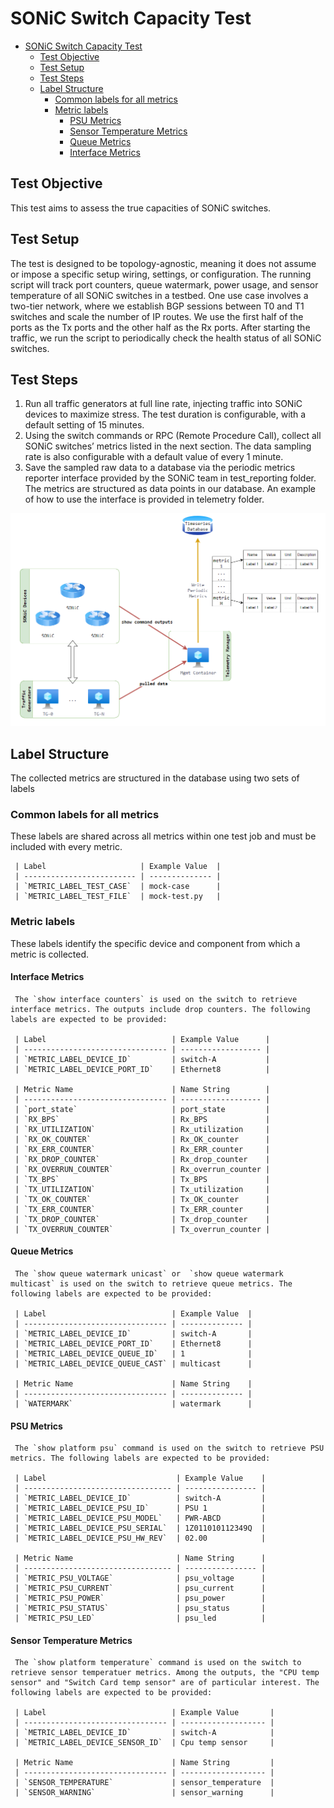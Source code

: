 # SONiC Switch Capacity Test


- [SONiC Switch Capacity Test](#sonic-switch-capacity-test)
  - [Test Objective](#test-objective)
  - [Test Setup](#test-setup)
  - [Test Steps](#test-steps)
  - [Label Structure](#label-structure)
    - [Common labels for all metrics](#common-labels-for-all-metrics)
    - [Metric labels](#metric-labels)
      - [PSU Metrics](#psu-metrics)
      - [Sensor Temperature Metrics](#sensor-temperature-metrics)
      - [Queue Metrics](#queue-metrics)
      - [Interface Metrics](#interface-metrics)

## Test Objective

This test aims to assess the true capacities of SONiC switches.

## Test Setup

The test is designed to be topology-agnostic, meaning it does not assume or impose a specific setup wiring, settings, or configuration. The running script will track port counters, queue watermark, power usage, and sensor temperature of all SONiC switches in a testbed. One use case involves a two-tier network, where we establish BGP sessions between T0 and T1 switches and scale the number of IP routes. We use the first half of the ports as the Tx ports and the other half as the Rx ports. After starting the traffic, we run the script to periodically check the health status of all SONiC switches.

## Test Steps

1. Run all traffic generators at full line rate, injecting traffic into SONiC devices to maximize stress. The test duration is configurable, with a default setting of 15 minutes.
2. Using the switch commands or RPC (Remote Procedure Call), collect all SONiC switches’ metrics listed in the next section. The data sampling rate is also configurable with a default value of every 1 minute.
3. Save the sampled raw data to a database via the periodic metrics reporter interface provided by the SONiC team in test_reporting folder. The metrics are structured as data points in our database. An example of how to use the interface is provided in telemetry folder.

![overview](./capacity_test_diagram.png)

## Label Structure

The collected metrics are structured in the database using two sets of labels

### Common labels for all metrics

These labels are shared across all metrics within one test job and must be included with every metric.

     | Label                     | Example Value  |
     | ------------------------- | -------------- |
     | `METRIC_LABEL_TEST_CASE`  | mock-case      |
     | `METRIC_LABEL_TEST_FILE`  | mock-test.py   |

### Metric labels

These labels identify the specific device and component from which a metric is collected.

#### Interface Metrics

     The `show interface counters` is used on the switch to retrieve interface metrics. The outputs include drop counters. The following labels are expected to be provided:

     | Label                            | Example Value      |
     | -------------------------------- | ------------------ |
     | `METRIC_LABEL_DEVICE_ID`         | switch-A           |
     | `METRIC_LABEL_DEVICE_PORT_ID`    | Ethernet8          |

     | Metric Name                      | Name String        |
     | -------------------------------- | ------------------ |
     | `port_state`                     | port_state         |
     | `RX_BPS`                         | Rx_BPS             |
     | `RX_UTILIZATION`                 | Rx_utilization     |
     | `RX_OK_COUNTER`                  | Rx_OK_counter      |
     | `RX_ERR_COUNTER`                 | Rx_ERR_counter     |
     | `RX_DROP_COUNTER`                | Rx_drop_counter    |
     | `RX_OVERRUN_COUNTER`             | Rx_overrun_counter |
     | `TX_BPS`                         | Tx_BPS             |
     | `TX_UTILIZATION`                 | Tx_utilization     |
     | `TX_OK_COUNTER`                  | Tx_OK_counter      |
     | `TX_ERR_COUNTER`                 | Tx_ERR_counter     |
     | `TX_DROP_COUNTER`                | Tx_drop_counter    |
     | `TX_OVERRUN_COUNTER`             | Tx_overrun_counter |

#### Queue Metrics

     The `show queue watermark unicast` or  `show queue watermark multicast` is used on the switch to retrieve queue metrics. The following labels are expected to be provided:

     | Label                            | Example Value  |
     | -------------------------------- | -------------- |
     | `METRIC_LABEL_DEVICE_ID`         | switch-A       |
     | `METRIC_LABEL_DEVICE_PORT_ID`    | Ethernet8      |
     | `METRIC_LABEL_DEVICE_QUEUE_ID`   | 1              |
     | `METRIC_LABEL_DEVICE_QUEUE_CAST` | multicast      |

     | Metric Name                      | Name String    |
     | -------------------------------- | -------------- |
     | `WATERMARK`                      | watermark      |

#### PSU Metrics

     The `show platform psu` command is used on the switch to retrieve PSU metrics. The following labels are expected to be provided:

     | Label                             | Example Value    |
     | --------------------------------- | ---------------- |
     | `METRIC_LABEL_DEVICE_ID`          | switch-A         |
     | `METRIC_LABEL_DEVICE_PSU_ID`      | PSU 1            |
     | `METRIC_LABEL_DEVICE_PSU_MODEL`   | PWR-ABCD         |
     | `METRIC_LABEL_DEVICE_PSU_SERIAL`  | 1Z011010112349Q  |
     | `METRIC_LABEL_DEVICE_PSU_HW_REV`  | 02.00            |

     | Metric Name                       | Name String      |
     | --------------------------------- | ---------------- |
     | `METRIC_PSU_VOLTAGE`              | psu_voltage      |
     | `METRIC_PSU_CURRENT`              | psu_current      |
     | `METRIC_PSU_POWER`                | psu_power        |
     | `METRIC_PSU_STATUS`               | psu_status       |
     | `METRIC_PSU_LED`                  | psu_led          |

#### Sensor Temperature Metrics

     The `show platform temperature` command is used on the switch to retrieve sensor temperatuer metrics. Among the outputs, the "CPU temp sensor" and "Switch Card temp sensor" are of particular interest. The following labels are expected to be provided:

     | Label                            | Example Value       |
     | -------------------------------- | ------------------- |
     | `METRIC_LABEL_DEVICE_ID`         | switch-A            |
     | `METRIC_LABEL_DEVICE_SENSOR_ID`  | Cpu temp sensor     |

     | Metric Name                      | Name String         |
     | -------------------------------- | ------------------- |
     | `SENSOR_TEMPERATURE`             | sensor_temperature  |
     | `SENSOR_WARNING`                 | sensor_warning      |
